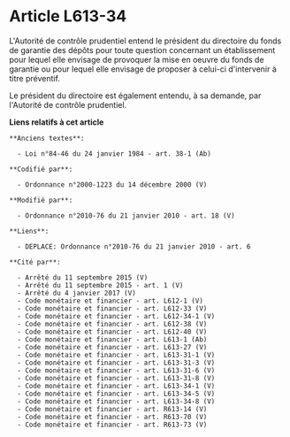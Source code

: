 # Article L613-34

L'Autorité de contrôle prudentiel entend le président du directoire du fonds de garantie des dépôts pour toute question
concernant un établissement pour lequel elle envisage de provoquer la mise en oeuvre du fonds de garantie ou pour lequel elle
envisage de proposer à celui-ci d'intervenir à titre préventif. 

Le président du directoire est également entendu, à sa demande, par l'Autorité de contrôle prudentiel.

**Liens relatifs à cet article**

	**Anciens textes**:

	  - Loi n°84-46 du 24 janvier 1984 - art. 38-1 (Ab)

	**Codifié par**:

	  - Ordonnance n°2000-1223 du 14 décembre 2000 (V)

	**Modifié par**:

	  - Ordonnance n°2010-76 du 21 janvier 2010 - art. 18 (V)

	**Liens**:

	  - DEPLACE: Ordonnance n°2010-76 du 21 janvier 2010 - art. 6

	**Cité par**:

	  - Arrêté du 11 septembre 2015 (V)
	  - Arrêté du 11 septembre 2015 - art. 1 (V)
	  - Arrêté du 4 janvier 2017 (V)
	  - Code monétaire et financier - art. L612-1 (V)
	  - Code monétaire et financier - art. L612-33 (V)
	  - Code monétaire et financier - art. L612-34-1 (V)
	  - Code monétaire et financier - art. L612-38 (V)
	  - Code monétaire et financier - art. L612-40 (V)
	  - Code monétaire et financier - art. L613-1 (Ab)
	  - Code monétaire et financier - art. L613-27 (V)
	  - Code monétaire et financier - art. L613-31-1 (V)
	  - Code monétaire et financier - art. L613-31-3 (V)
	  - Code monétaire et financier - art. L613-31-6 (V)
	  - Code monétaire et financier - art. L613-31-8 (V)
	  - Code monétaire et financier - art. L613-34-1 (V)
	  - Code monétaire et financier - art. L613-34-5 (V)
	  - Code monétaire et financier - art. L613-34-8 (V)
	  - Code monétaire et financier - art. R613-14 (V)
	  - Code monétaire et financier - art. R613-70 (V)
	  - Code monétaire et financier - art. R613-73 (V)

